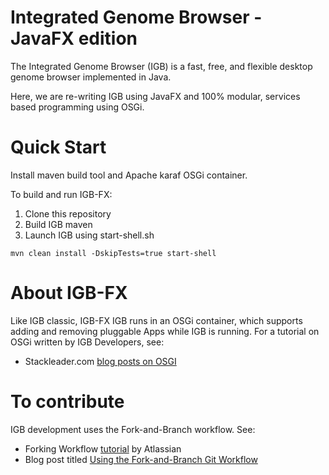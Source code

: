 # Integrated Genome Browser - JavaFX edition

The Integrated Genome Browser (IGB) is a fast, free, and flexible desktop genome browser
implemented in Java.

Here, we are re-writing IGB using JavaFX and 100% modular, services based programming
using OSGi.

# Quick Start 

Install maven build tool and Apache karaf OSGi container.

To build and run IGB-FX:

1. Clone this repository
2. Build IGB maven 
3. Launch IGB using start-shell.sh


`mvn clean install -DskipTests=true
start-shell`


# About IGB-FX

Like IGB classic, IGB-FX IGB runs in an OSGi container, which supports adding and removing pluggable Apps while IGB is running. 
For a tutorial on OSGi written by IGB Developers, see: 

* Stackleader.com [blog posts on OSGI](https://blog.stackleader.com/tags/osgi/)

# To contribute

IGB development uses the Fork-and-Branch workflow. See:

* Forking Workflow [tutorial](https://www.atlassian.com/git/tutorials/comparing-workflows/forking-workflow) by Atlassian
* Blog post titled [Using the Fork-and-Branch Git Workflow](http://blog.scottlowe.org/2015/01/27/using-fork-branch-git-workflow/)